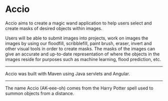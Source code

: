 # Accio

Accio aims to create a magic wand application to help users select and create masks of desired objects within images. 

Users will be able to submit images into projects, work on images the images by using our floodfill, scribblefill, paint brush, eraser, invert and other visual tools in order to create masks. The masks of the images can give an accurate and up-to-date representation of where the objects in the images reside for purposes such as machine learning, flood prediction, etc. 

---

Accio was built with Maven using Java servlets and Angular.

---
The name Accio (AK-eee-oh) comes from the Harry Potter spell used to summon objects from a distance.

